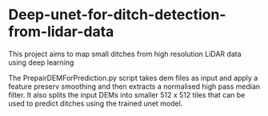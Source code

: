 # Deep-unet-for-ditch-detection-from-lidar-data
This project aims to map small ditches from high resolution LiDAR data using deep learning

The PrepairDEMForPrediction.py script takes dem files as input and apply a feature preserv smoothing and then extracts a normalised high pass median filter. It also splits the input DEMs into smaller 512 x 512 tiles that can be used to predict ditches using the trained unet model.
